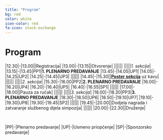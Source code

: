 ```yaml
---
title: "Program"
bg: red
color: white
icon-color: red
fa-icon: stack-exchange
---
```



# Program

|12.30|-|13.00||Registracija|
|13.00|-|13.15||Otvorenje|
||||||
|||||*1. sekcija*|
|13.15|-|13.45|PP1|**1. PLENARNO PREDAVANJE**
|13.45|-|14.05|UP1|
|14.05|-|14.25|UP2|
|14.25|-|14.45|UP3|
||||||
|14.45|-|15.30||[**Poster sekcija**](poster_sekcija.html) uz kavu|
||||||
|||||*2. sekcija*|
|15.30|-|16.00|PP2|**2. PLENARNO PREDAVANJE**
|16.00|-|16.20|UP4|
|16.20|-|16.40|UP5|
|16.40|-|16.55|SP1|
||||||
|17.00|-|18.00||Pauza za ručak|
||||||
|||||*3. sekcija*|
|18.00|-|18.30|PP3|**3. PLENARNO PREDAVANJE** 
|18.30|-|18.50|UP6|
|18.50|-|19.10|UP7|
|19.10|-|19.30|UP8|
|19.30|-|19.45|SP2|
||||||
|19.45|-|20.00||Dodjela nagrada i zatvaranje službenog dijela simpozija|
||||||
|20.00|-|22.30||Druženje|

<br>

|PP|-|Plenarno predavanje|
|UP|-|Usmeno priopćenje|
|SP|-|Sponzorsko predavanje|

